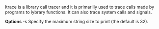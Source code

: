 ltrace is a library call tracer and it is primarilly used to trace calls made by programs to lybrary functions. It can also trace system calls and signals.


**Options**
	-s Specify the maximum string size to print (the default is 32).
